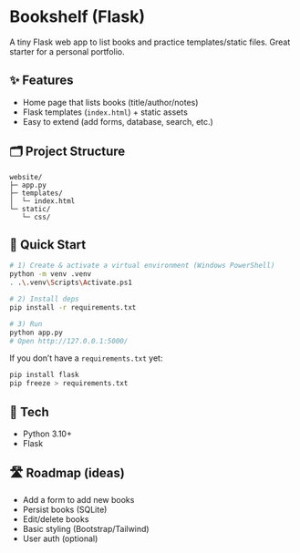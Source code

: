# Bookshelf (Flask)

A tiny Flask web app to list books and practice templates/static files. Great starter for a personal portfolio.

## ✨ Features
- Home page that lists books (title/author/notes)
- Flask templates (`index.html`) + static assets
- Easy to extend (add forms, database, search, etc.)

## 🗂️ Project Structure
```
website/
├─ app.py
├─ templates/
│  └─ index.html
└─ static/
   └─ css/
```

## 🚀 Quick Start

```bash
# 1) Create & activate a virtual environment (Windows PowerShell)
python -m venv .venv
. .\.venv\Scripts\Activate.ps1

# 2) Install deps
pip install -r requirements.txt

# 3) Run
python app.py
# Open http://127.0.0.1:5000/
```

If you don’t have a `requirements.txt` yet:
```bash
pip install flask
pip freeze > requirements.txt
```

## 🔧 Tech
- Python 3.10+
- Flask

## 🛣️ Roadmap (ideas)
- Add a form to add new books
- Persist books (SQLite)
- Edit/delete books
- Basic styling (Bootstrap/Tailwind)
- User auth (optional)
